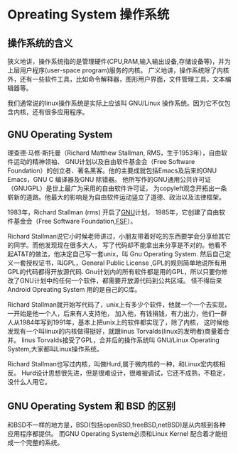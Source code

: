 # Opreating System 操作系统

## 操作系统的含义

狭义地讲，操作系统指的是管理硬件(CPU,RAM,输入输出设备,存储设备等)，并为上层用户程序(user-space program)服务的内核。
广义地讲，操作系统除了内核外，还有一些软件工具，比如命令解释器，图形用户界面，文件管理工具，文本编辑器等。

我们通常说的linux操作系统是实际上应该叫 GNU/Linux 操作系统。因为它不仅包含内核，还有很多应用程序。

## GNU Operating System

理查德·马修·斯托曼（Richard Matthew Stallman, RMS，生于1953年），自由软件运动的精神领袖、
GNU计划以及自由软件基金会（Free Software Foundation）的创立者、著名黑客。他的主要成就包括Emacs及后来的GNU
Emacs，GNU C 编译器及GNU 除错器。 他所写作的GNU通用公共许可证（GNUGPL）是世上最广为采用的自由软件许可证，
为copyleft观念开拓出一条崭新的道路。他最大的影响是为自由软件运动竖立了道德、政治以及法律框架。

1983年，Richard Stallman (rms) 开启了[GNU](http://www.gnu.org/)计划，
1985年，它创建了自由软件基金会（Free Software Foundation,[FSF](http://www.fsf.org/)）。

Richard Stallman说它小时候老师讲过，小朋友带着好吃的东西要学会分享给其它的同学。而他发现现在很多大人，
写了代码却不能拿出来分享是不对的。他看不起AT&T的做法，他决定自己写一套unix，叫 Gnu Operating System.
然后自己定义一套授权证书，叫GPL，General Public License ,GPL的规则简单地说所有用GPL的代码都得开放源代码.
Gnu计划内的所有软件都是用的GPL，所以只要你修改了GNU计划中的任何一个软件，都需要开放源代码到公共区域。
怪不得后来Android Opreating System 用的是自己的C库。

Richard Stallman就开始写代码了，unix上有多少个软件，他就一个一个去实现，一开始是他一个人，后来有人支持他，
加入他，有钱捐钱，有力出力，他们一群人从1984年写到1991年，基本上把unix上的软件都实现了，除了内核，
这时候他发现有一个叫linux的内核做得挺好，就跟linus Torvalds(linux的发明者)商量着合并。
linus Torvalds接受了GPL，合并后的操作系统叫 GNU/Linux Operating System,大家都叫Linux操作系统。

Richard Stallman也写过内核，叫做Hurd,属于微内核的一种，和Linux宏内核相反。
Hurd设计思想很先进，但是很难设计，很难被调试，它还不成熟，不稳定，没什么人用它。

## GNU Operating System 和 BSD 的区别

和BSD不一样的地方是，BSD(包括openBSD,freeBSD,netBSD)是从内核到各种应用程序都提供。
而GNU Operating System必须和Linux Kernel 配合着才能组成一个完整的系统。